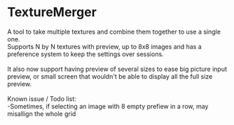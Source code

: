TextureMerger
=============

A tool to take multiple textures and combine them together to use a single one.<br>
Supports N by N textures with preview, up to 8x8 images and has a preference system to keep the settings over sessions.<br>
<br>
It also now support having preview of several sizes to ease big picture input preview, or small screen that wouldn't be able to display all the full size preview.<br>
<br>
Known issue / Todo list:<br>
-Sometimes, if selecting an image with 8 empty prefiew in a row, may misallign the whole grid<br>